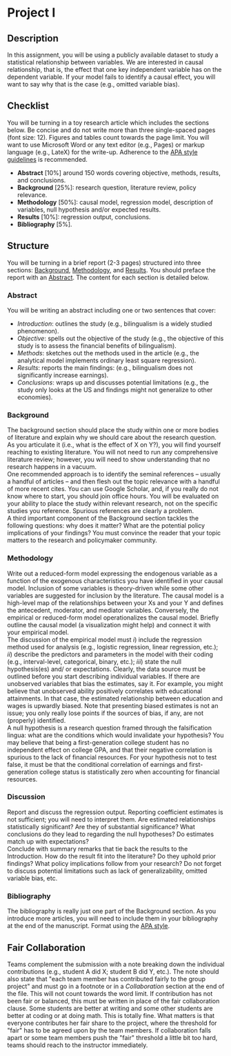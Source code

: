 # Project I

## Description

In this assignment, you will be using a publicly available dataset to study a statistical relationship between variables. We are interested in causal relationship, that is, the effect that one key independent variable has on the dependent variable. If your model fails to identify a causal effect, you will want to say why that is the case (e.g., omitted variable bias).

## Checklist
You will be turning in a toy research article which includes the sections below. Be concise and do not write more than three single-spaced pages (font size: 12). Figures and tables count towards the page limit. You will want to use Microsoft Word or any text editor (e.g., Pages) or markup language (e.g., LateX) for the write-up. Adherence to the [APA style guidelines](https://apastyle.apa.org) is recommended.

- **Abstract** [10\%] around 150 words covering objective, methods, results, and conclusions.
- **Background** [25\%]: research question, literature review, policy relevance.
- **Methodology** [50\%]: causal model, regression model, description of variables, null hypothesis and/or expected results.
- **Results** [10\%]: regression output, conclusions.
- **Bibliography** [5\%].

## Structure
You will be turning in a brief report (2-3 pages) structured into three sections: [Background](#Background), [Methodology](#Methodology), and [Results](#Results). You should preface the report with an [Abstract](#Abstract). The content for each section is detailed below.

### Abstract
You will be writing an abstract including one or two sentences that cover:
- *Introduction*: outlines the study (e.g., bilingualism is a widely studied phenomenon).
- *Objective*: spells out the objective of the study (e.g., the objective of this study is to assess the financial benefits of bilingualism).
- *Methods*: sketches out the methods used in the article (e.g., the analytical model implements ordinary least square regression).
- *Results*: reports the main findings: (e.g., bilingualism does not significantly increase earnings).
- *Conclusions*: wraps up and discusses potential limitations (e.g., the study only looks at the US and findings might not generalize to other economies).

### Background
The background section should place the study within one or more bodies of literature and explain why we should care about the research question. As you articulate it (i.e., what is the effect of X on Y?), you will find yourself reaching to existing literature. You will not need to run any comprehensive literature review; however, you will need to show understanding that no research happens in a vacuum.  
One recommended approach is to identify the seminal references – usually a handful of articles – and then flesh out the topic relevance with a handful of more recent cites. You can use Google Scholar, and, if you really do not know where to start, you should join office hours. You will be evaluated on your ability to place the study within relevant research, not on the specific studies you reference. Spurious references are clearly a problem.  
A third important component of the Background section tackles the following questions: why does it matter? What are the potential policy implications of your findings? You must convince the reader that your topic matters to the research and policymaker community.

### Methodology
Write out a reduced-form model expressing the endogenous variable as a function of the exogenous characteristics you have identified in your causal model. Inclusion of some variables is theory-driven while some other variables are suggested for inclusion by the literature. The causal model is a high-level map of the relationships between your Xs and your Y and defines the antecedent, moderator, and mediator variables. Conversely, the empirical or reduced-form model operationalizes the causal model. Briefly outline the causal model (a visualization might help) and connect it with your empirical model.  
The discussion of the empirical model must *i*) include the regression method used for analysis (e.g., logistic regression, linear regression, etc.); *ii*) describe the predictors and parameters in the model with their coding (e.g., interval-level, categorical, binary, etc.); *iii*) state the null hypothesis(es) and/ or expectations. Clearly, the data source must be outlined before you start describing individual variables. If there are unobserved variables that bias the estimates, say it. For example, you might believe that unobserved ability positively correlates with educational attainments. In that case, the estimated relationship between education and wages is upwardly biased. Note that presenting biased estimates is not an issue; you only really lose points if the sources of bias, if any, are not (properly) identified.  
A null hypothesis is a research question framed through the falsification lingua: what are the conditions which would invalidate your hypothesis? You may believe that being a first-generation college student has no independent effect on college GPA, and that their negative correlation is spurious to the lack of financial resources. For your hypothesis not to test false, it must be that the conditional correlation of earnings and first-generation college status is statistically zero when accounting for financial resources.

### Discussion
Report and discuss the regression output. Reporting coefficient estimates is not sufficient; you will need to interpret them. Are estimated relationships statistically significant? Are they of substantial significance? What conclusions do they lead to regarding the null hypotheses? Do estimates match up with expectations?  
Conclude with summary remarks that tie back the results to the Introduction. How do the result fit into the literature? Do they uphold prior findings? What policy implications follow from your research? Do not forget to discuss potential limitations such as lack of generalizability, omitted variable bias, etc.

### Bibliography
The bibliography is really just one part of the Background section. As you introduce more articles, you will need to include them in your bibliography at the end of the manuscript. Format using the [APA style](https://apastyle.apa.org).

## Fair Collaboration
Teams complement the submission with a note breaking down the individual contributions (e.g., student A did X; student B did Y, etc.). The note should also state that "each team member has contributed fairly to the group project" and must go in a footnote or in a *Collaboration* section at the end of the file. This will not count towards the word limit. If contribution has not been fair or balanced, this must be written in place of the fair collaboration clause.
Some students are better at writing and some other students are better at coding or at doing math. This is totally fine. What matters is that everyone contributes her fair share to the project, where the threshold for "fair" has to be agreed upon by the team members. If collaboration falls apart or some team members push the "fair" threshold a little bit too hard, teams should reach to the instructor immediately.